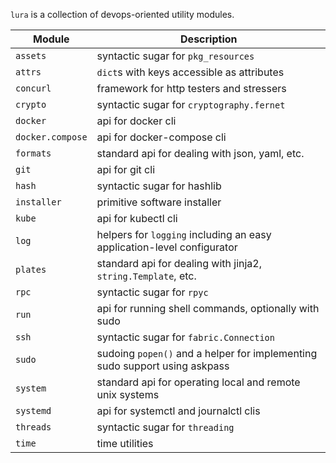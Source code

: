 `lura` is a collection of devops-oriented utility modules.


| Module           | Description                                                                |
| ---------------- | -------------------------------------------------------------------------- |
| `assets`         | syntactic sugar for `pkg_resources`                                        |
| `attrs`          | `dict`s with keys accessible as attributes                                 |
| `concurl`        | framework for http testers and stressers                                   |
| `crypto`         | syntactic sugar for `cryptography.fernet`                                  |
| `docker`         | api for docker cli                                                         |
| `docker.compose` | api for docker-compose cli                                                 |
| `formats`        | standard api for dealing with json, yaml, etc.                             |
| `git`            | api for git cli                                                            |
| `hash`           | syntactic sugar for hashlib                                                |
| `installer`      | primitive software installer                                               |
| `kube`           | api for kubectl cli                                                        |
| `log`            | helpers for `logging` including an easy application-level configurator     |
| `plates`         | standard api for dealing with jinja2, `string.Template`, etc.              |
| `rpc`            | syntactic sugar for `rpyc`                                                 |
| `run`            | api for running shell commands, optionally with sudo                       |
| `ssh`            | syntactic sugar for `fabric.Connection`                                    |
| `sudo`           | sudoing `popen()` and a helper for implementing sudo support using askpass |
| `system`         | standard api for operating local and remote unix systems                   |
| `systemd`        | api for systemctl and journalctl clis                                      |
| `threads`        | syntactic sugar for `threading`                                            |
| `time`           | time utilities                                                             |
